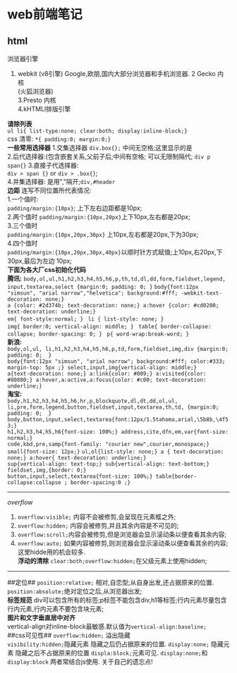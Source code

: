    # **web前端笔记**
## html
 浏览器引擎  
1. webkit (v8引擎)
Google,欧朋,国内大部分浏览器和手机浏览器.
2 Gecko 内核  
(火狐浏览器)  
3.Presto 内核  
4.kHTMLl排版引擎  

**请除列表**  
``ul li{
list-type:none;
clear:both;
display:inline-block;}
``  
css 清零: ``*{
padding:0;
margin:0;}``  
 **一些常用选择器** 
1.交集选择器
`div.box{};`
中间无空格;这里显示的是  
2.后代选择器:(包含嵌套关系,父前子后;中间有空格;  可以无限制隔代;
`div p span{}`
3.直接子代选择器:  
`div > span {}` or `div > .box{}`;  
4.并集选择器:
是用","隔开;`div,#header`  
**边距** 连写不同位置所代表情况:  
1.一个值时:  
  `padding/margin:{10px}`; 上下左右边距都是10px;  
2.两个值时
`padding/margin:{10px,20px}`上下10px,左右都是20px;  
3.三个值时   
`padding/margin:{10px,20px,30px}` 上10px,左右都是20px,下为30px;  
4.四个值时  
`padding/margin:{10px,20px,30px,40px}`以顺时针方式赋值;上10px,右20px,下30px,最后为左边 10px;  
**下面为各大厂css初始化代码**    
**腾讯:**   		`body,ol,ul,h1,h2,h3,h4,h5,h6,p,th,td,dl,dd,form,fieldset,legend,
			input,textarea,select
			 {margin:0;
			 padding: 0;
			}`
			``body{font:12px "simsun", "arial narrow","helvetica";
			background:#fff;
			-webkit-text-decoration: none;}``  
			``a {color: #2d374b;
			text-decoration: none;}
			a:hover {color: #cd0200;
			text-decoration: underline;}``  
			``em{
				font-style:normal;
			} `` 
			``li {
				list-style: none;
			}``  
			`img{
				border:0;
				vertical-align: middle;
			} `
			`table{
				border-collapse: collapse;
				border-spacing: 0;
			} `
			`p{
				word-wrap:break-word;
			}`  
**新浪:**  
`body,ol,ul, li,h1,h2,h3,h4,h5,h6,p,td,form,fieldset,img,div
			 {margin:0;
			 padding: 0; 
			}`  
			`body{font:12px "simsun", "arial narrow";
			background:#fff;
			color:#333;
			margin-top: 5px ;}
			select,input,img{vertical-align: middle;}`  
			`a{text-decoration: none;}
			a:link{color: #009;}
			a:visited{color: #80080;}
			a:hover,a:active,a:focus{color: #c00;
			text-decoration: underline;}`  
**淘宝:**  
`body,h1,h2,h3,h4,h5,h6,hr,p,blockquote,dl,dt,dd,ol,ul, li,pre,form,legend,button,fieldset,input,textarea,th,td,
			 {margin:0;
			 padding: 0; 
			}`  
			`body,button,input,select,textarea{font:12px/1.5tahoma,arial,\5b8b,\4f53;}`  
			``h1,h2,h3,h4,h5,h6{font-size: 100%;}
			address,cite,dfn,em,var{font-size: normal;}``  
			`code,kbd,pre,samp{font-family: "courier new",courier,monospace;}
			small{font-size: 12px;}` 
			`ul,ol{list-style: none;}
			a {
			text-decoration: none;}
			a:hover{
			text-decoration: underline;}`  
		``sup{vertical-align: text-top;}
		sub{vertical-align: text-bottom;}
		fieldset,img,{border: 0;}``  
		`button,input,select,textarea{font-size: 100%;}
	   	table{border-collapse:collapse ;
		border-spacing:0 ;}`       
***
*overflow*  
1.	`overflow:visible;` 内容不会被修剪,会呈现在元素框之外;   
2.	`overflow:hidden;` 内容会被修剪,并且其余内容是不可见的;  
3.	`overflow:scroll;`内容会被修剪,但是浏览器会显示滚动条以便查看其余内容;  
4.	`overflow:auto;`  如果内容被修剪,则浏览器会显示滚动条以便查看其余的内容;
这里hidde用的机会较多.  
**浮动的清除**
`clear:both;overflow:hidden;`在父级元素上使用hidden;  
---  
##定位##
`position:relative;` 相对,自恋型;从自身出发,还占据原来的位置.  
`position:absolute;`绝对定位之后,从浏览器出发;  
**标签规范**
div可以包含所有的标签;p标签不能包含div,h1等标签;行内元素尽量包含行内元素,行内元素不要包含块元素;  
**图片和文字垂直居中对齐**  
vertical-align对inline-block最敏感.默认值为`vertical-align:baseline;`  
##css可见性##
`overflow:hidden;` 溢出隐藏  
`visibility:hidden;`隐藏元素 隐藏之后仍占据原来的位置.
`display:none;` 隐藏元素  隐藏之后不占据原来的位置
`displa:block;`元素可见.
`display:none;`和`display:block` 两者常结合js使用.
关于自己的遗忘点!


